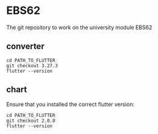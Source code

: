 # EBS62

The git repository to work on the university module EBS62

## converter

```shell
cd PATH_TO_FLUTTER
git checkout 3.27.3
flutter --version
```

## chart

Ensure that you installed the correct flutter version:

```shell
cd PATH_TO_FLUTTER
git checkout 2.0.0
flutter --version
```
